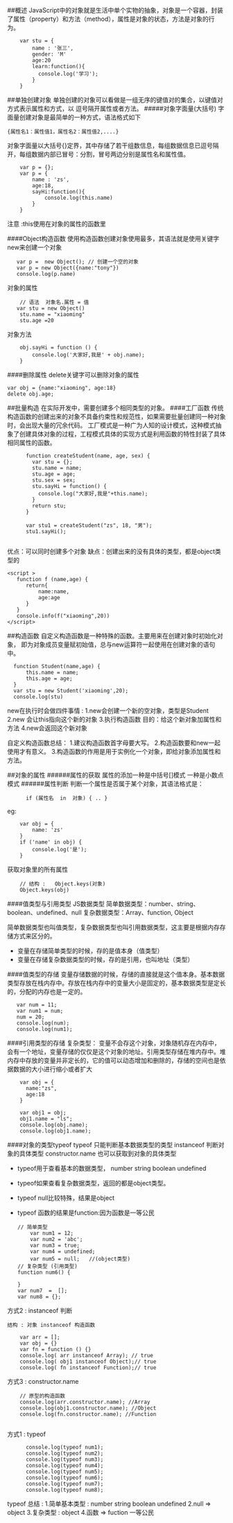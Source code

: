 ##概述
JavaScript中的对象就是生活中单个实物的抽象，对象是一个容器，封装了属性（property）和方法（method），属性是对象的状态，方法是对象的行为。
```
    var stu = {
        name : '张三',
        gender: 'M'
        age:20
        learn:function(){
          console.log('学习');
        }
    }
```  
##单独创建对象
单独创建的对象可以看做是一组无序的键值对的集合，以键值对方式表示属性和方式，以 逗号隔开属性或者方法。
#####对象字面量(大括号)
字面量创建对象是最简单的一种方式，语法格式如下
```
{属性名1：属性值1，属性名2：属性值2,....}
```
对象字面量以大括号{}定界，其中存储了若干组数信息，每组数据信息已逗号隔开，每组数据内部已冒号：分割，冒号两边分别是属性名和属性值。
```
    var p = {};
    var p = {
        name : 'zs',
        age:18,
        sayHi:function(){
            console.log(this.name)
        }
    }
```
注意 :this使用在对象的属性的函数里

####Object构造函数
使用构造函数创建对象使用最多，其语法就是使用关键字new来创建一个对象
```
   var p =  new Object(); // 创建一个空的对象
   var p = new Object({name:"tony"})
   console.log(p.name)
```
对象的属性
```
    // 语法  对象名.属性 = 值
   var stu = new Object()
    stu.name = "xiaoming"
    stu.age =20
  ```
对象方法
```
    obj.sayHi = function () {
        console.log('大家好,我是' + obj.name);
    }
```
####删除属性
delete关键字可以删除对象的属性
```
var obj = {name:"xiaoming", age:18}
delete obj.age;
```
##批量构造
在实际开发中，需要创建多个相同类型的对象。
####工厂函数
传统构造函数的创建出来的对象不具备约束性和规范性，如果需要批量创建同一种对象时，会出现大量的冗余代码。
工厂模式是一种广为人知的设计模式，这种模式抽象了创建具体对象的过程，工程模式具体的实现方式是利用函数的特性封装了具体相同属性的函数。
```
      function createStudent(name, age, sex) {
        var stu = {};
        stu.name = name;
        stu.age = age;
        stu.sex = sex;
        stu.sayHi = function() {
          console.log("大家好,我是"+this.name);
        }
        return stu;
      }
    
      var stu1 = createStudent("zs", 18, "男");
      stu1.sayHi();
    
```
优点：可以同时创建多个对象
缺点：创建出来的没有具体的类型，都是object类型的
```
<script >
   function f (name,age) {
      return{
          name:name,
          age:age
      }
   }
   console.info(f("xiaoming",20))
</script>
```
##构造函数
自定义构造函数是一种特殊的函数。主要用来在创建对象时初始化对象， 即为对象成员变量赋初始值，总与new运算符一起使用在创建对象的语句中。
```
  function Student(name,age) {
      this.name = name;
      this.age = age;
  }
  var stu = new Student('xiaoming',20);
  console.log(stu)
```
new在执行时会做四件事情 :
1.new会创建一个新的空对象，类型是Student
2.new 会让this指向这个新的对象 
3.执行构造函数  目的：给这个新对象加属性和方法
4.new会返回这个新对象

自定义构造函数总结：
1.建议构造函数首字母要大写。
2.构造函数要和new一起使用才有意义。
3.构造函数的作用是用于实例化一个对象，即给对象添加属性和方法。

##对象的属性
######属性的获取
属性的添加一种是中括号[]模式
一种是小数点模式
######属性判断
判断一个属性是否属于某个对象，其语法格式是：
```
      if (属性名  in  对象) { .. }
```    
eg:
```
    var obj = {
    	name: 'zs'
    }
    if ('name' in obj) {
    	console.log('是');
    }
   ```
获取对象里的所有属性
```
    // 结构 :   Object.keys(对象)
    Object.keys(obj)
```
    
####值类型与引用类型
JS数据类型
简单数据类型：number、string、boolean、undefined、null
复杂数据类型：Array、function, Object

简单数据类型也叫值类型，复杂数据类型也叫引用数据类型，这主要是根据内存存储方式来区分的。 

- 变量在存储简单类型的时候，存的是值本身（值类型）
- 变量在存储复杂数据类型的时候，存的是引用，也叫地址（类型）

####值类型的存储
变量存储数据的时候，存储的直接就是这个值本身。基本数据类型存放在栈内存中。存放在栈内存中的变量大小是固定的，基本数据类型是定长的，分配的内存也是一定的。

 ```
    var num = 11;
    var num1 = num;
    num = 20;
    console.log(num);
    console.log(num1);
```    
####引用类型的存储 
复杂类型： 变量不会存这个对象，对象随机存在内存中，会有一个地址，变量存储的仅仅是这个对象的地址。引用类型存储在堆内存中。堆内存中存放的变量并非定长的，它的值可以动态增加和删除的，存储的空间也是依据数据的大小进行缩小或者扩大

```
    var obj = {
      name:"zs",
      age:18
    }
    
    var obj1 = obj;
    obj1.name = "ls";
    console.log(obj.name);
    console.log(obj1.name);
   ```

####对象的类型typeof
typeof 只能判断基本数据类型的类型
instanceof 判断对象的具体类型
constructor.name 也可以获取到对象的具体类型
 
- typeof用于查看基本的数据类型， number string boolean undefined
- typeof如果查看复杂数据类型，返回的都是object类型。
- typeof null比较特殊，结果是object
- typeof 函数的结果是function:因为函数是一等公民
  
    ```
  // 简单类型
        var num1 = 12;
        var num2 = 'abc';
        var num3 = true;
        var num4 = undefined;
        var num5 = null;   //(object类型) 
    // 复杂类型 (引用类型)
    function num6() {
    
    }
    var num7  =  [];
    var num8 = {};
    ```

 方式2 : instanceof 判断

    结构 : 对象 instanceof 构造函数
```
    var arr = [];
    var obj = {}
    var fn = function () {}
    console.log( arr instanceof Array); // true
    console.log( obj1 instanceof Object);// true
    console.log( fn instanceof Function);// true
```
 方式3 : constructor.name 
```
    // 原型的构造函数    
    console.log(arr.constructor.name); //Array
    console.log(obj1.constructor.name); //Object
    console.log(fn.constructor.name); //Function
    
```
方式1 : typeof
```
      console.log(typeof num1);
      console.log(typeof num2);
      console.log(typeof num3);
      console.log(typeof num4);
      console.log(typeof num5);
      console.log(typeof num6);
      console.log(typeof num7);
      console.log(typeof num8);
 ```   
typeof 总结 :
1.简单基本类型 : number string boolean undefined 
2.null => object 
3.复杂类型  : object
4.函数 => fuction 一等公民 

